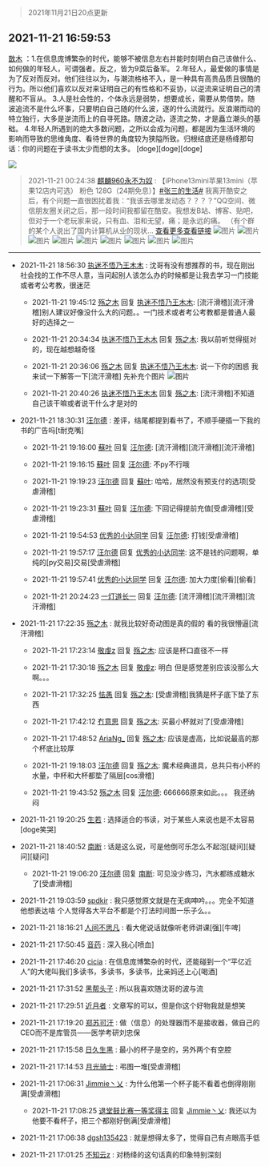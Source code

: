 > 2021年11月21日20点更新
<link rel="stylesheet" href="https://cdn.jsdelivr.net/gh/taotie6/sampleJSON@main/css/photo_show.css">
<meta name="referrer" content="no-referrer" />


 ## 2021-11-21 16:59:53 

 [㪚木](https://www.coolapk.com/feed/31621424?shareKey=MzY4MGE4NjI3ODM4NjE5YTBhYzI~) ：1.在信息庞博繁杂的时代，能够不被信息左右并能时刻明白自己该做什么、如何做的年轻人，可谓强者。反之，皆为9菜后备军。
2.年轻人，最爱做的事情是为了反对而反对。他们往往以为，与潮流格格不入，是一种具有高贵品质且很酷的行为。所以他们喜欢以反对来证明自己的有性格和不妥协<!--break-->，以逆流来证明自己的清醒和不盲从。
3.人是社会性的，个体永远是弱势，想要成长，需要从势借势。随波追流不是什么坏事，只要明白自己随的什么波，逐的什么流就行。反浪潮而动的特立独行，大多是逆流而上的自寻死路。随波之动，逐流之势，才是矗立潮头的基础。
4.年轻人所遇到的绝大多数问题，之所以会成为问题，都是因为生活环境的影响而导致的思维角度、看待世界的角度较为狭隘所致。归根结底还是杨绛那句话：你的问题在于读书太少而想的太多。
[doge][doge][doge] 

<div class="album">
<img class="img-item" src="https://image.coolapk.com/feed/2021/1027/16/2266135_7fb622ea_4330_6905@180x260.gif" />
</div>

> 2021-11-21 00:24:38 
> [麒麟960永不为奴](https://www.coolapk.com/feed/31609137?shareKey=ZTBmNmE4YmI1OTEwNjE5YTBhYzI~) : 【iPhone13mini苹果13mini（苹果12店内可选） 粉色 128G（24期免息）】<a class="feed-link-tag" href="/t/张三的生活?type=12">#张三的生活#</a> 我离开酷安之后，有个问题一直很困扰着我：“我该去哪里发动态？？？？”QQ空间、微信朋友圈关闭之后，那一段时间我都留在酷安。我想发B站、博客、贴吧，但对于一个老玩家来说，只有血、泪和无望，痛；是永远的痛。  （有个群的某个人说出了国内计算机从业的现状... <a href="">查看更多</a><a href="/goods/106750">查看链接</a> 
![图片](https://image.coolapk.com/feed/2021/1121/00/3917460_47ab37b2_5470_0091_501@750x1334.jpeg)
![图片](https://image.coolapk.com/feed/2021/1121/00/3917460_13ee3fcc_5470_01_694@828x730.jpeg)
![图片](https://image.coolapk.com/feed/2021/1121/00/3917460_37c1695c_5470_011_311@600x846.jpeg)
![图片](https://image.coolapk.com/feed/2021/1121/00/3917460_17c744a5_5470_0118_284@1080x572.jpeg)
![图片](https://image.coolapk.com/feed/2021/1121/00/3917460_278278a3_5470_0125_381@750x1334.jpeg)
![图片](https://image.coolapk.com/feed/2021/1121/00/3917460_ef71ba56_5470_0127_692@750x1334.jpeg)
![图片](https://image.coolapk.com/feed/2021/1121/00/3917460_c94a2678_5470_0133_846@641x1059.jpeg)
![图片](https://image.coolapk.com/feed/2021/1121/00/3917460_d638b8f0_5470_0138_263@480x270.jpeg)
![图片](https://image.coolapk.com/feed/2021/1121/00/3917460_dca530dc_5470_014_753@1810x1280.jpeg)

 ------- 

- 2021-11-21 18:56:30 [执迷不悟乃王木木](uid=2085738) : 沈哥有没有想推荐的书，现在刚出社会找的工作不尽人意，当问起别人该怎么办的时候都是让我去学习一门技能或者考公考教，很迷茫 

    - 2021-11-21 19:45:12 [殇之木](uid=1085570) 回复 [执迷不悟乃王木木](uid=2085738): [流汗滑稽][流汗滑稽]别人建议好像没什么大的问题。。一门技术或者考公考教都是普通人最好的选择之一 

    - 2021-11-21 20:34:34 [执迷不悟乃王木木](uid=2085738) 回复 [殇之木](uid=1085570): 我以前听觉得挺对的，现在越想越奇怪 

    - 2021-11-21 20:36:06 [殇之木](uid=1085570) 回复 [执迷不悟乃王木木](uid=2085738): 说一下你的困惑  我来试一下解答一下[流汗滑稽]  先补充个图片 ![图片](https://image.coolapk.com/feed/2021/1121/20/1085570_e9820611_8165_812_933@690x844.jpeg)

    - 2021-11-21 20:40:26 [执迷不悟乃王木木](uid=2085738) 回复 [殇之木](uid=1085570): [流汗滑稽]不知道自己该干嘛或者说干什么才是对的 

- 2021-11-21 18:30:31 [汪尔德](uid=1595236) : 差评，结尾都提到看书了，不顺手硬插一下我的书的广告吗[t耐克嘴] 

    - 2021-11-21 19:16:00 [蘇叶](uid=3862145) 回复 [汪尔德](uid=1595236): [流汗滑稽][流汗滑稽][流汗滑稽] 

    - 2021-11-21 19:16:15 [蘇叶](uid=3862145) 回复 [汪尔德](uid=1595236): 不py不行哦 

    - 2021-11-21 19:19:23 [汪尔德](uid=1595236) 回复 [蘇叶](uid=3862145): 哈哈，居然没有预支付的选项[受虐滑稽] 

    - 2021-11-21 19:23:31 [蘇叶](uid=3862145) 回复 [汪尔德](uid=1595236): 下回记得提前充值[受虐滑稽][受虐滑稽] 

    - 2021-11-21 19:54:53 [优秀的小达同学](uid=3114536) 回复 [汪尔德](uid=1595236): 打钱[受虐滑稽] 

    - 2021-11-21 19:57:17 [汪尔德](uid=1595236) 回复 [优秀的小达同学](uid=3114536): 这不是钱的问题啊，单纯的[py交易]交易[受虐滑稽] 

    - 2021-11-21 19:57:41 [优秀的小达同学](uid=3114536) 回复 [汪尔德](uid=1595236): 加大力度[偷看][偷看] 

    - 2021-11-21 20:24:23 [一灯道长一](uid=2901910) 回复 [汪尔德](uid=1595236): [流汗滑稽][流汗滑稽][流汗滑稽] 

- 2021-11-21 17:22:35 [殇之木](uid=1085570) : 就我比较好奇动图是真的假的 看的我很懵逼[流汗滑稽] 

    - 2021-11-21 17:23:14 [敬虔z](uid=1200425) 回复 [殇之木](uid=1085570): 应该是杯口直径不一样 

    - 2021-11-21 17:30:18 [殇之木](uid=1085570) 回复 [敬虔z](uid=1200425): 明白  但是感觉差别应该没那么大啊。。。 

    - 2021-11-21 17:32:25 [怯愚](uid=1548302) 回复 [殇之木](uid=1085570): [受虐滑稽]我猜是杯子底下垫了东西 

    - 2021-11-21 17:42:12 [冇意思](uid=861661) 回复 [殇之木](uid=1085570): 买最小杯就对了[受虐滑稽] 

    - 2021-11-21 17:48:52 [AriaNg_](uid=3504887) 回复 [殇之木](uid=1085570): 应该是虚高，比如说最高的那个杯底比较厚 

    - 2021-11-21 19:18:03 [汪尔德](uid=1595236) 回复 [殇之木](uid=1085570): 魔术经典道具，总共只有小杯的水量，中杯和大杯都垫了隔层[cos滑稽] 

    - 2021-11-21 19:43:52 [殇之木](uid=1085570) 回复 [汪尔德](uid=1595236): 666666原来如此。。。
我还纳闷 

- 2021-11-21 19:20:25 [生若](uid=1594912) : 选择适合的书读，对于某些人来说也是不太容易[doge笑哭] 

- 2021-11-21 18:40:52 [南断](uid=1225983) : 话是这么说，可是他倒可乐怎么不起泡[疑问][疑问][疑问] 

    - 2021-11-21 19:06:20 [汪尔德](uid=1595236) 回复 [南断](uid=1225983): 可见没少练习，汽水都练成糖水了[受虐滑稽] 

- 2021-11-21 19:03:59 [spdkir](uid=2355070) : 我只感觉原文就是在无病呻吟。。。完全不知道他想表达啥
个人觉得各大平台不都是个打法时间图一乐子么。。 

- 2021-11-21 18:16:21 [人间不思凡](uid=2080265) : 看大佬说话就像听老师讲课[强][牛啤] 

- 2021-11-21 17:50:45 [音药](uid=1025660) : 深入我心[喷血] 

- 2021-11-21 17:46:20 [cicia](uid=6177749) : 在信息庞博繁杂的时代，还能碰到一个“平亿近人”的大佬叫我们多读书，多读书，多读书，比亲妈还上心[喝酒] 

- 2021-11-21 17:31:52 [黑帮头子](uid=2838832) : 所以我喜欢随沈哥的波与流 

- 2021-11-21 17:29:51 [近月者](uid=2129343) : 文章写的可以，但是你这个好物我就是想笑 

- 2021-11-21 17:19:20 [郑苏可汗](uid=678781) : 做（信息）的处理器而不是接收器，做自己的CEO而不是库管员——医学考研刘忠保 

- 2021-11-21 17:15:58 [日久生黑](uid=1062678) : 最小的杯子是空的，另外两个有空腔 

- 2021-11-21 17:14:53 [月光骑士](uid=2632367) : 弔图一堆[受虐滑稽] 

- 2021-11-21 17:06:31 [Jimmie丶乂](uid=8304178) : 为什么他第一个杯子能不看着也倒得刚刚满[受虐滑稽] 

    - 2021-11-21 17:08:25 [退堂鼓比赛一等奖得主](uid=2689677) 回复 [Jimmie丶乂](uid=8304178): 我还以为他要不看杯子，把三个都刚好倒满[受虐滑稽] 

- 2021-11-21 17:06:38 [dgsh135423](uid=2175369) : 就是想得太多了，觉得自己有点眼高手低 

- 2021-11-21 17:01:25 [不知云z](uid=5657858) : 对杨绛的这句话真的印象特别深刻 

